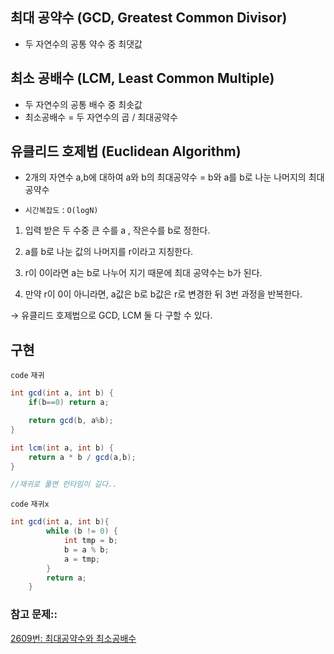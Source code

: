 ## 최대 공약수 (GCD, Greatest Common Divisor)

- 두 자연수의 공통 약수 중 최댓값

## 최소 공배수 (LCM, Least Common Multiple)

- 두  자연수의 공통 배수 중 최솟값
- 최소공배수 = 두 자연수의 곱 / 최대공약수

## 유클리드 호제법 (Euclidean Algorithm)

- 2개의 자연수 a,b에 대하여  a와 b의 최대공약수 = b와 a를 b로 나눈 나머지의 최대공약수

- `시간복잡도` : `O(logN)`

1) 입력 받은 두 수중 큰 수를 a , 작은수를 b로 정한다.

2) a를 b로 나눈 값의 나머지를 r이라고 지칭한다.

3) r이 0이라면 a는 b로 나누어 지기 때문에 최대 공약수는 b가 된다.

4) 만약 r이 0이 아니라면, a값은 b로 b값은 r로 변경한 뒤 3번 과정을 반복한다.

  → 유클리드 호제법으로 GCD, LCM 둘 다 구할 수 있다.

## 구현

`code` `재귀`

```java
int gcd(int a, int b) {	
	if(b==0) return a;

	return gcd(b, a%b);
}

int lcm(int a, int b) {
	return a * b / gcd(a,b);
} 

//재귀로 풀면 런타임이 길다..
```

`code` `재귀x`

```java
int gcd(int a, int b){
        while (b != 0) {
            int tmp = b;
            b = a % b;
            a = tmp;
        }
        return a;
    }
```

### 참고 문제::

[2609번: 최대공약수와 최소공배수](https://www.acmicpc.net/problem/2609)
